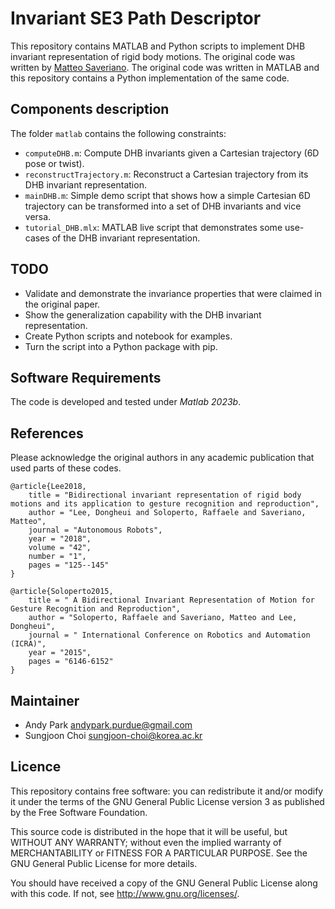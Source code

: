 # Invariant SE3 Path Descriptor

This repository contains MATLAB and Python scripts to implement DHB invariant representation of rigid body motions. The original code was written by [Matteo Saveriano](https://github.com/matteosaveriano/DHB_invariant_representation). The original code was written in MATLAB and this repository contains a Python implementation of the same code.

## Components description
The folder `matlab` contains the following constraints:
- ```computeDHB.m```: Compute DHB invariants given a Cartesian trajectory (6D pose or twist).
- ```reconstructTrajectory.m```: Reconstruct a Cartesian trajectory from its DHB invariant representation.
- ```mainDHB.m```: Simple demo script that shows how a simple Cartesian 6D trajectory can be transformed into a set of DHB invariants and vice versa.
- ```tutorial_DHB.mlx```: MATLAB live script that demonstrates some use-cases of the DHB invariant representation.

## TODO

- Validate and demonstrate the invariance properties that were claimed in the original paper.
- Show the generalization capability with the DHB invariant representation.
- Create Python scripts and notebook for examples.
- Turn the script into a Python package with pip.

## Software Requirements
The code is developed and tested under _Matlab 2023b_.

## References
Please acknowledge the original authors in any academic publication that used parts of these codes.
```
@article{Lee2018,
    title = "Bidirectional invariant representation of rigid body motions and its application to gesture recognition and reproduction",
    author = "Lee, Dongheui and Soloperto, Raffaele and Saveriano, Matteo",
    journal = "Autonomous Robots",
    year = "2018",
    volume = "42",
    number = "1",
    pages = "125--145"
}

@article{Soloperto2015,
    title = " A Bidirectional Invariant Representation of Motion for Gesture Recognition and Reproduction",
    author = "Soloperto, Raffaele and Saveriano, Matteo and Lee, Dongheui",
    journal = " International Conference on Robotics and Automation (ICRA)",
    year = "2015",
    pages = "6146-6152"
}
```

## Maintainer

- Andy Park <andypark.purdue@gmail.com>
- Sungjoon Choi <sungjoon-choi@korea.ac.kr>

## Licence
This repository contains free software: you can redistribute it and/or modify it under the terms of the GNU General Public License version 3 as published by the Free Software Foundation.

This source code is distributed in the hope that it will be useful, but WITHOUT ANY WARRANTY; without even the implied warranty of MERCHANTABILITY or FITNESS FOR A PARTICULAR PURPOSE. See the GNU General Public License for more details.

You should have received a copy of the GNU General Public License along with this code. If not, see http://www.gnu.org/licenses/.

